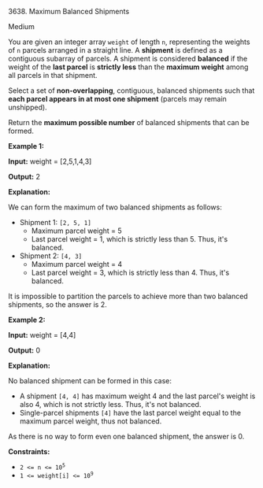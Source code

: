 3638\. Maximum Balanced Shipments

Medium

You are given an integer array `weight` of length `n`, representing the weights of `n` parcels arranged in a straight line. A **shipment** is defined as a contiguous subarray of parcels. A shipment is considered **balanced** if the weight of the **last parcel** is **strictly less** than the **maximum weight** among all parcels in that shipment.

Select a set of **non-overlapping**, contiguous, balanced shipments such that **each parcel appears in at most one shipment** (parcels may remain unshipped).

Return the **maximum possible number** of balanced shipments that can be formed.

**Example 1:**

**Input:** weight = [2,5,1,4,3]

**Output:** 2

**Explanation:**

We can form the maximum of two balanced shipments as follows:

*   Shipment 1: `[2, 5, 1]`
    *   Maximum parcel weight = 5
    *   Last parcel weight = 1, which is strictly less than 5. Thus, it's balanced.
*   Shipment 2: `[4, 3]`
    *   Maximum parcel weight = 4
    *   Last parcel weight = 3, which is strictly less than 4. Thus, it's balanced.

It is impossible to partition the parcels to achieve more than two balanced shipments, so the answer is 2.

**Example 2:**

**Input:** weight = [4,4]

**Output:** 0

**Explanation:**

No balanced shipment can be formed in this case:

*   A shipment `[4, 4]` has maximum weight 4 and the last parcel's weight is also 4, which is not strictly less. Thus, it's not balanced.
*   Single-parcel shipments `[4]` have the last parcel weight equal to the maximum parcel weight, thus not balanced.

As there is no way to form even one balanced shipment, the answer is 0.

**Constraints:**

*   <code>2 <= n <= 10<sup>5</sup></code>
*   <code>1 <= weight[i] <= 10<sup>9</sup></code>